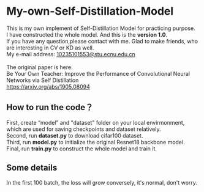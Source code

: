 # My-own-Self-Distillation-Model
This is my own implement of Self-Distillation Model for practicing purpose.  \
I have constructed the whole model.  And this is the **version 1.0**.  \
If you have any question,please contact with me. Glad to make friends, who are interesting in CV or KD as well.  \
My e-mail address: 10235101553@stu.ecnu.edu.cn \
\
The original paper is here.  \
Be Your Own Teacher: Improve the Performance of Convolutional Neural Networks via Self Distillation  \
<https://arxiv.org/abs/1905.08094> 

## How to run the code？ 
First, create “model” and "dataset" folder on your local envirmonment, which are used for saving checkpoints and dataset relatively. \
Second, run **dataset.py** to download cifar100 dataset. \
Third, run **model.py** to initialize the original Resnet18 backbone model. \
Final, run **train.py** to construct the whole model and train it. 

## Some details 
In the first 100 batch, the loss will grow conversely, it's normal, don't worry.
